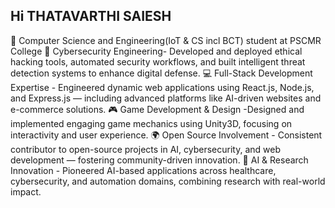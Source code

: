 ## Hi THATAVARTHI SAIESH
🧠 Computer Science and Engineering(IoT & CS incl BCT) student at PSCMR College
🔐 Cybersecurity Engineering- Developed and deployed ethical hacking tools, automated security workflows, and built intelligent threat detection systems to enhance digital defense.
💻 Full-Stack Development Expertise - Engineered dynamic web applications using React.js, Node.js, and Express.js — including advanced platforms like AI-driven websites and e-commerce solutions.
🎮 Game Development & Design -Designed and implemented engaging game mechanics using Unity3D, focusing on interactivity and user experience.
🌍 Open Source Involvement - Consistent contributor to open-source projects in AI, cybersecurity, and web development — fostering community-driven innovation.
🚀 AI & Research Innovation - Pioneered AI-based applications across healthcare, cybersecurity, and automation domains, combining research with real-world impact.
